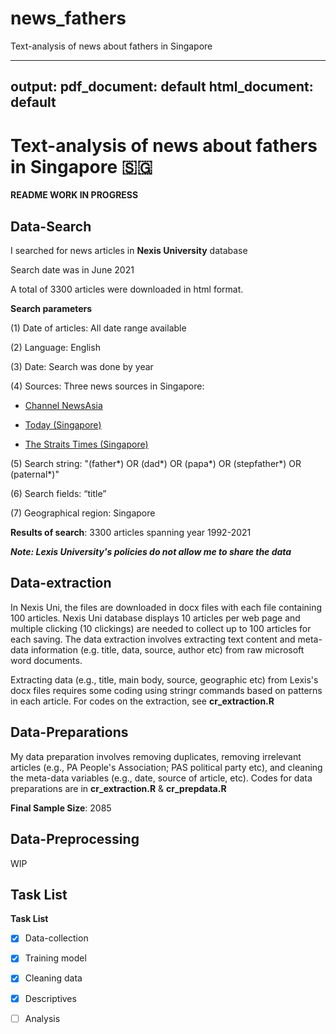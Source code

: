 # news_fathers
Text-analysis of news about fathers in Singapore

---
output:
  pdf_document: default
  html_document: default
---
# Text-analysis of news about fathers in Singapore :singapore:

**README WORK IN PROGRESS**

## Data-Search
I searched for news articles in __Nexis University__ database 

Search date was in June 2021 

A total of 3300 articles were downloaded in html format. 

**Search parameters**

 (1) Date of articles: All date range available 
 
 (2) Language: English
 
 (3) Date: Search was done by year 
 
 (4) Sources: Three news sources in Singapore:
 
  * [Channel NewsAsia](https://www.channelnewsasia.com/news/singapore)
        
  * [Today (Singapore)](https://www.todayonline.com/)
        
  * [The Straits Times (Singapore)](https://www.straitstimes.com/global)
        
 (5) Search string: "(father\*) OR (dad\*) OR (papa\*) OR (stepfather\*) OR (paternal\*)"
 
 (6) Search fields: “title” 
 
 (7) Geographical region: Singapore
 
**Results of search**: 3300 articles spanning year 1992-2021

***Note: Lexis University's policies do not allow me to share the data***

## Data-extraction
In Nexis Uni, the files are downloaded in docx files with each file containing 100 articles. 
Nexis Uni database displays 10 articles per web page and multiple clicking (10 clickings) are needed 
to collect up to 100 articles for each saving. The data extraction involves extracting text content and meta-data information (e.g. title, data, source, author etc) from
raw microsoft word documents. 

Extracting data (e.g., title, main body, source, geographic etc) from Lexis's docx files requires some coding using stringr commands based on patterns in each article. For codes on the extraction, see **cr_extraction.R** 


## Data-Preparations 

My data preparation involves removing duplicates, removing irrelevant articles (e.g., PA People's Association; PAS political party etc), and cleaning the meta-data variables (e.g., date, source of article, etc).
Codes for data preparations are in **cr_extraction.R** & **cr_prepdata.R** 

__Final Sample Size__: 2085

## Data-Preprocessing
WIP


## Task List ##
**Task List**

- [x] Data-collection
- [x] Training model
- [x] Cleaning data
- [x] Descriptives
- [ ] Analysis 

